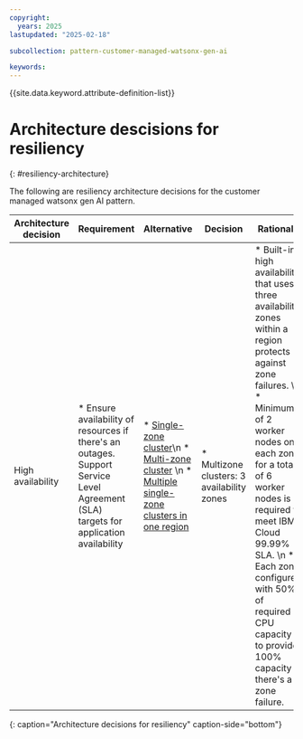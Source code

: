 ```yaml
---
copyright:
  years: 2025
lastupdated: "2025-02-18"

subcollection: pattern-customer-managed-watsonx-gen-ai

keywords:
---
```

{{site.data.keyword.attribute-definition-list}}

# Architecture descisions for resiliency
{: #resiliency-architecture}

The following are resiliency architecture decisions for the customer managed watsonx gen AI pattern.

| Architecture decision | Requirement | Alternative  | Decision | Rationale   |
| --------------------- | ----------- | ------------ | -------- | ----------- |
| High availability               | * Ensure availability of resources if there's an outages. Support Service Level Agreement (SLA) targets for application availability | * [Single-zone cluster](/docs/openshift?topic=openshift-strategy)\n * [Multi-zone cluster](/docs/openshift?topic=openshift-strategy) \n * [Multiple single-zone clusters in one region](/docs/openshift?topic=openshift-strategy) | * Multizone clusters: 3 availability zones | * Built-in high availability that uses three availability zones within a region protects against zone failures. \n * Minimum of 2 worker nodes on each zone for a total of 6 worker nodes is required to meet IBM Cloud 99.99% SLA. \n *  Each zone configured with 50% of required CPU capacity to provide 100% capacity if there's a zone failure. |
{: caption="Architecture decisions for resiliency" caption-side="bottom"}
